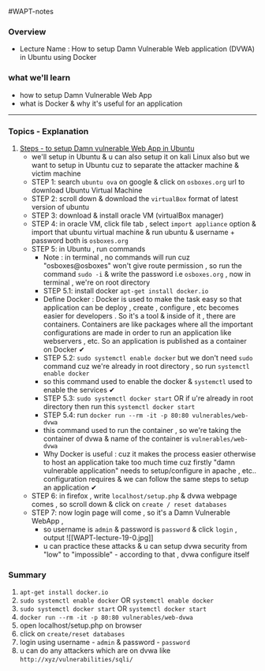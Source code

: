 #WAPT-notes  
### Overview
- Lecture Name : How to setup Damn Vulnerable Web application (DVWA) in Ubuntu using Docker
### what we'll learn
- how to setup Damn Vulnerable Web App
- what is Docker & why it's useful for an application

---
### Topics - Explanation

1) <u>Steps - to setup Damn vulnerable Web App in Ubuntu</u>
	- we'll setup in Ubuntu & u can also setup it on kali Linux also but we want to setup in Ubuntu cuz to separate the attacker machine & victim machine
	- STEP 1: search `ubuntu ova` on google & click on `osboxes.org` url to download Ubuntu Virtual Machine
	- STEP 2: scroll down & download the `virtualBox` format of latest version of ubuntu 
	- STEP 3: download & install oracle VM (virtualBox manager)
	- STEP 4: in oracle VM, click file tab , select `import appliance` option & import that ubuntu virtual machine & run ubuntu & username + password both is `osboxes.org`
	- STEP 5: in Ubuntu , run commands
		- Note : in terminal , no commands will run cuz "osboxes@osboxes" won't give route permission , so run the command `sudo -i` & write the password i.e `osboxes.org` , now in terminal , we're on root directory
		- STEP 5.1: install docker `apt-get install docker.io` 
		- Define Docker : Docker is used to make the task easy so that application can be deploy , create , configure , etc becomes easier for developers . So it's a tool & inside of it , there are containers. Containers are like packages where all the important configurations are made in order to run an application like webservers , etc. So an application is published as a container on Docker ✔
		- STEP 5.2: `sudo systemctl enable docker` but we don't need `sudo` command cuz we're already in root directory , so run `systemctl enable docker`
		- so this command used to enable the docker & `systemctl` used to enable the services ✔
		- STEP 5.3: `sudo systemctl docker start` OR if u're already in root directory then run this `systemctl docker start`
		- STEP 5.4: run `docker run --rm -it -p 80:80 vulnerables/web-dvwa` 
		- this command used to run the container , so we're taking the container of dvwa & name of the container is `vulnerables/web-dvwa`
		- Why Docker is useful : cuz it makes the process easier otherwise to host an application take too much time cuz firstly "damn vulnerable application" needs to setup/configure in apache , etc.. configuration requires & we can follow the same steps to setup an application ✔
	- STEP 6: in firefox , write `localhost/setup.php` & dvwa webpage comes , so scroll down & click on `create / reset databases`
	- STEP 7: now login page will come , so it's a Damn Vulnerable WebApp , 
		- so username is `admin` & password is `password` & click `login` , output ![[WAPT-lecture-19-0.jpg]]
		- u can practice these attacks & u can setup dvwa security from "low" to "impossible" - according to that , dvwa configure itself
### Summary
1) `apt-get install docker.io`
2) `sudo systemctl enable docker` OR `systemctl enable docker`
3) `sudo systemctl docker start` OR `systemctl docker start`
4) `docker run --rm -it -p 80:80 vulnerables/web-dvwa`
5) open localhost/setup.php on browser
6) click on `create/reset databases`
7) login using username - `admin` & password - `password`
8) u can do any attackers which are on dvwa like `http://xyz/vulnerabilities/sqli/`


